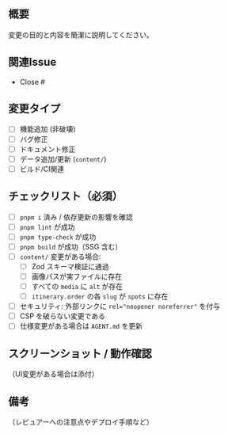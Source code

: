 ## 概要

変更の目的と内容を簡潔に説明してください。

## 関連Issue

- Close #

## 変更タイプ

- [ ] 機能追加 (非破壊)
- [ ] バグ修正
- [ ] ドキュメント修正
- [ ] データ追加/更新 (`content/`)
- [ ] ビルド/CI関連

## チェックリスト（必須）

- [ ] `pnpm i` 済み / 依存更新の影響を確認
- [ ] `pnpm lint` が成功
- [ ] `pnpm type-check` が成功
- [ ] `pnpm build` が成功（SSG 含む）
- [ ] `content/` 変更がある場合:
  - [ ] Zod スキーマ検証に通過
  - [ ] 画像パスが実ファイルに存在
  - [ ] すべての `media` に `alt` が存在
  - [ ] `itinerary.order` の各 `slug` が `spots` に存在
- [ ] セキュリティ: 外部リンクに `rel="noopener noreferrer"` を付与
- [ ] CSP を破らない変更である
- [ ] 仕様変更がある場合は `AGENT.md` を更新

## スクリーンショット / 動作確認

（UI変更がある場合は添付）

## 備考

（レビュアーへの注意点やデプロイ手順など）

